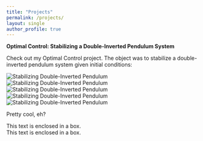```yaml
---
title: "Projects"
permalink: /projects/
layout: single
author_profile: true
---
```


<div class="boxed">
  
**Optimal Control: Stabilizing a Double-Inverted Pendulum System**

Check out my Optimal Control project. The object was to stabilize a double-inverted pendulum system given initial conditions: 

![Stabilizing Double-Inverted Pendulum](https://drewjohnston13.github.io/video_1.gif)
![Stabilizing Double-Inverted Pendulum](https://drewjohnston13.github.io/video_2.gif)
![Stabilizing Double-Inverted Pendulum](https://drewjohnston13.github.io/video_3.gif)
![Stabilizing Double-Inverted Pendulum](https://drewjohnston13.github.io/video_4.gif)
![Stabilizing Double-Inverted Pendulum](https://drewjohnston13.github.io/video_5.gif)

Pretty cool, eh? 

</div>


<div class="boxed">
  This text is enclosed in a box.
</div>


<div class="boxed">
  This text is enclosed in a box.
</div>
